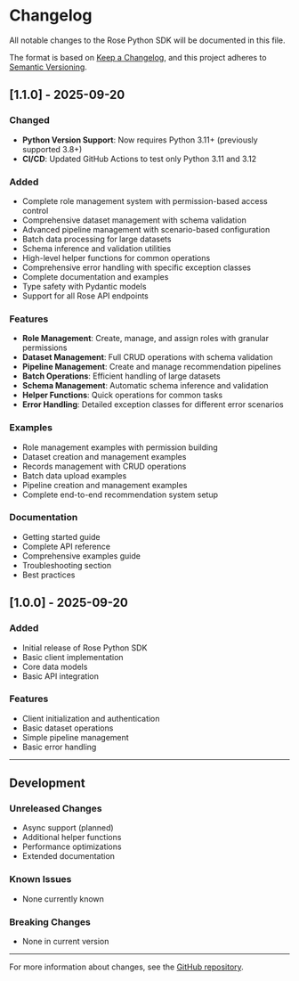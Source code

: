 # Changelog

All notable changes to the Rose Python SDK will be documented in this file.

The format is based on [Keep a Changelog](https://keepachangelog.com/en/1.0.0/),
and this project adheres to [Semantic Versioning](https://semver.org/spec/v2.0.0.html).

## [1.1.0] - 2025-09-20

### Changed
- **Python Version Support**: Now requires Python 3.11+ (previously supported 3.8+)
- **CI/CD**: Updated GitHub Actions to test only Python 3.11 and 3.12

### Added
- Complete role management system with permission-based access control
- Comprehensive dataset management with schema validation
- Advanced pipeline management with scenario-based configuration
- Batch data processing for large datasets
- Schema inference and validation utilities
- High-level helper functions for common operations
- Comprehensive error handling with specific exception classes
- Complete documentation and examples
- Type safety with Pydantic models
- Support for all Rose API endpoints

### Features
- **Role Management**: Create, manage, and assign roles with granular permissions
- **Dataset Management**: Full CRUD operations with schema validation
- **Pipeline Management**: Create and manage recommendation pipelines
- **Batch Operations**: Efficient handling of large datasets
- **Schema Management**: Automatic schema inference and validation
- **Helper Functions**: Quick operations for common tasks
- **Error Handling**: Detailed exception classes for different error scenarios

### Examples
- Role management examples with permission building
- Dataset creation and management examples
- Records management with CRUD operations
- Batch data upload examples
- Pipeline creation and management examples
- Complete end-to-end recommendation system setup

### Documentation
- Getting started guide
- Complete API reference
- Comprehensive examples guide
- Troubleshooting section
- Best practices

## [1.0.0] - 2025-09-20

### Added
- Initial release of Rose Python SDK
- Basic client implementation
- Core data models
- Basic API integration

### Features
- Client initialization and authentication
- Basic dataset operations
- Simple pipeline management
- Basic error handling

---

## Development

### Unreleased Changes
- Async support (planned)
- Additional helper functions
- Performance optimizations
- Extended documentation

### Known Issues
- None currently known

### Breaking Changes
- None in current version

---

For more information about changes, see the [GitHub repository](https://github.com/your-org/rose-python-sdk).
